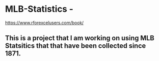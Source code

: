 # MLB-Statistics -

https://www.rforexcelusers.com/book/

## This is a project that I am working on using MLB Statsitics that that have been collected since 1871.

